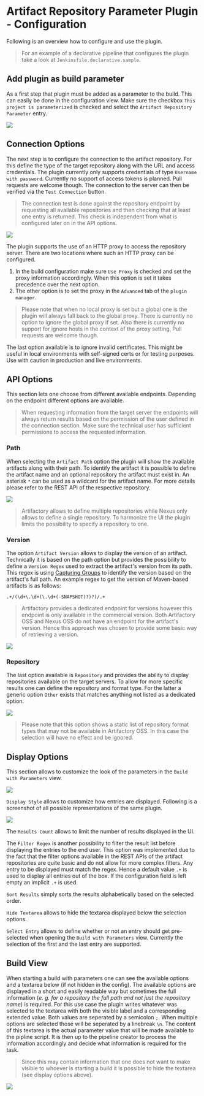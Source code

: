 # Artifact Repository Parameter Plugin - Configuration

Following is an overview how to configure and use the plugin.

> For an example of a declarative pipeline that configures the plugin take a look at 
> `Jenkinsfile.declarative.sample`.

## Add plugin as build parameter

As a first step that plugin must be added as a parameter to the build. This can easily be done
in the configuration view. Make sure the checkbox `This project is parameterized` is checked
and select the `Artifact Repository Parameter` entry. 

![](img/param_select.png)

## Connection Options

The next step is to configure the connection to the artifact repository. For this define the
type of the target repository along with the URL and access credentials. The plugin currently
only supports credentials of type `Username with password`. Currently no support of
access tokens is planned. Pull requests are welcome though. The connection to the server can
then be verified via the `Test Connection` button.

> The connection test is done against the repository endpoint by requesting all available
> repositories and then checking that at least one entry is returned. This check is
> independent from what is configured later on in the API options.
 
![](img/connection_options.png)
 
The plugin supports the use of an HTTP proxy to access the repository server. There are two
locations where such an HTTP proxy can be configured.

1. In the build configuration make sure `Use Proxy` is checked and set the proxy information
   accordingly. When this option is set it takes precedence over the next option.
2. The other option is to set the proxy in the `Advanced` tab of the `plugin manager`.

> Please note that when no local proxy is set but a global one is the plugin  will always 
> fall back to the global proxy. There is currently no option to ignore the global proxy 
> if set. Also there is currently no support for ignore hosts in the context of the proxy
> setting. Pull requests are welcome though.

The last option available is to ignore invalid certificates. This might be useful in local 
environments with self-signed certs or for testing purposes. Use with caution in production
and live environments.

## API Options

This section lets one choose from different available endpoints. Depending on the endpoint 
different options are available.

> When requesting information from the target server the endpoints will always return results
> based on the permission of the user defined in the connection section. Make sure the technical
> user has sufficient permissions to access the requested information.

### Path

When selecting the `Artifact Path` option the plugin will show the available artifacts along
with their path. To identify the artifact it is possible to define the artifact name and an
optional repository the artifact must exist in. An asterisk `*` can be used as a wildcard for the
artifact name. For more details please refer to the REST API of the respective repository.

![](img/api_options_path.png)

> Artifactory allows to define multiple repositories while Nexus only allows to define a single
> repository. To harmonize the UI the plugin limits the possibility to specify a repository to one.

### Version

The option `Artifact Version` allows to display the version of an artifact. Technically it is based
on the path option but provides the possibility to define a `Version Regex` used to extract the
artifact's version from its path. This regex is using [Capturing Groups][link0]  to identify the 
version based on the artifact's full path. An example regex to get the version of Maven-based 
artifacts is as follows:

```
.+/(\d+\.\d+(\.\d+(-SNAPSHOT)?)?)/.+
```

> Artifactory provides a dedicated endpoint for versions however this endpoint is only available in
> the commercial version. Both Artifactory OSS and Nexus OSS do not have an endpoint for the artifact's
> version. Hence this approach was chosen to provide some basic way of retrieving a version.

![](img/api_options_version.png)

### Repository

The last option available is `Repository` and provides the ability to display repositories available
on the target servers. To allow for more specific results one can define the repository and format
type. For the latter a generic option `Other` exists that matches anything not listed as a dedicated
option.

![](img/api_options_repository.png)

> Please note that this option shows a static list of repository format types that may not be available
> in Artifactory OSS. In this case the selection will have no effect and be ignored.

## Display Options

This section allows to customize the look of the parameters in the  `Build with Parameters` view.

![](img/display_options.png)

`Display Style` allows to customize how entries are displayed. Following is a screenshot of all 
possible representations of the same plugin.

![](img/display_styles.png)

The `Results Count` allows to limit the number of results displayed in the UI.

The `Filter Regex` is another possibility to filter the result list before displaying the entries
to the end user. This option was implemented due to the fact that the filter options available in 
the REST APIs of the artifact repositories are quite basic and do not allow for more complex 
filters. Any entry to be displayed must match the regex. Hence a default value `.+` is used to
display all entries out of the box. If the configuration field is left empty an implicit `.+` is used.

`Sort Results` simply sorts the results alphabetically based on the selected order.

`Hide Textarea` allows to hide the textarea displayed below the selection options.

`Select Entry` allows to define whether or not an entry should get pre-selected when opening the
`Build with Parameters` view. Currently the selection of the first and the last entry are supported.

## Build View

When starting a build with parameters one can see the available options and a textarea below (if not
hidden in the config). The available options are displayed in a short and easily readable way but
sometimes the full information (_e. g. for a repository the full path and not just the repository
name_) is required. For this use case the plugin writes whatever was selected to the textarea with
both the visible label and a corresponding extended value. Both values are seperated by a
semicolon `;`. When multiple options are selected those will be seperated by a linebreak `\n`.
The content of this textarea is the actual parameter value that will be made available to the
pipline script. It is then up to the pipeline creator to process the information accordingly and
decide what information is required for the task. 

> Since this may contain information that one does not want to make visible to whoever is starting 
> a build it is possible to hide the textarea (see display options above).

![](img/build_view.png)


[link0]: https://docs.oracle.com/javase/tutorial/essential/regex/groups.html
